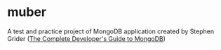 # muber

A test and practice project of MongoDB application created by Stephen Grider ([The Complete Developer's Guide to MongoDB](https://www.udemy.com/the-complete-developers-guide-to-mongodb/))
